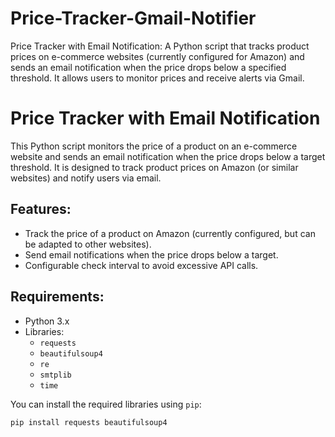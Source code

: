 # Price-Tracker-Gmail-Notifier
Price Tracker with Email Notification: A Python script that tracks product prices on e-commerce websites (currently configured for Amazon) and sends an email notification when the price drops below a specified threshold. It allows users to monitor prices and receive alerts via Gmail.
# Price Tracker with Email Notification

This Python script monitors the price of a product on an e-commerce website and sends an email notification when the price drops below a target threshold. It is designed to track product prices on Amazon (or similar websites) and notify users via email.

## Features:
- Track the price of a product on Amazon (currently configured, but can be adapted to other websites).
- Send email notifications when the price drops below a target.
- Configurable check interval to avoid excessive API calls.

## Requirements:
- Python 3.x
- Libraries:
  - `requests`
  - `beautifulsoup4`
  - `re`
  - `smtplib`
  - `time`

You can install the required libraries using `pip`:
```bash
pip install requests beautifulsoup4
